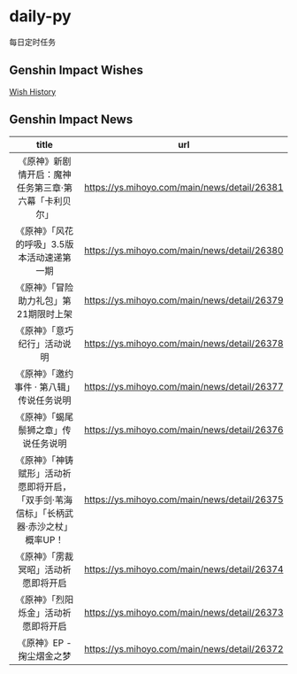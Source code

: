 # daily-py
每日定时任务


## Genshin Impact Wishes
[Wish History](./genshin_impact_wish.md)


## Genshin Impact News

| title | url |
|:---:|:---:|
| 《原神》新剧情开启：魔神任务第三章·第六幕「卡利贝尔」 | https://ys.mihoyo.com/main/news/detail/26381 |
| 《原神》「风花的呼吸」3.5版本活动速递第一期 | https://ys.mihoyo.com/main/news/detail/26380 |
| 《原神》「冒险助力礼包」第21期限时上架 | https://ys.mihoyo.com/main/news/detail/26379 |
| 《原神》「意巧纪行」活动说明 | https://ys.mihoyo.com/main/news/detail/26378 |
| 《原神》「邀约事件 · 第八辑」传说任务说明 | https://ys.mihoyo.com/main/news/detail/26377 |
| 《原神》「蝎尾鬃狮之章」传说任务说明 | https://ys.mihoyo.com/main/news/detail/26376 |
| 《原神》「神铸赋形」活动祈愿即将开启，「双手剑·苇海信标」「长柄武器·赤沙之杖」概率UP！ | https://ys.mihoyo.com/main/news/detail/26375 |
| 《原神》「雳裁冥昭」活动祈愿即将开启 | https://ys.mihoyo.com/main/news/detail/26374 |
| 《原神》「烈阳烁金」活动祈愿即将开启 | https://ys.mihoyo.com/main/news/detail/26373 |
| 《原神》EP - 掬尘熠金之梦 | https://ys.mihoyo.com/main/news/detail/26372 |

